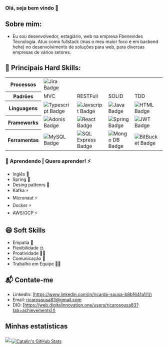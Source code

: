 ### Olá, seja bem vindo 👋

## Sobre mim:

- Eu sou desenvolvedor, estagiário, web na empresa Fbenevides Tecnologia.
  Atuo como fullstack (mas o meu maior foco é em backend hehe) no desenvolvimento de soluções para web, para diversas empresas de vários setores.

## 🚀 Principais Hard Skills:

 <table>
  <tr>
    <th>Processos</th>
    <td>
      <img alt="Jira Badge" src="https://img.shields.io/badge/jira-%230A0FFF.svg?style=for-the-badge&logo=jira&logoColor=white">
    </td>
  </tr>
  <tr>
    <th>Padrões</th>
    <td>MVC</td>
    <td>RESTFull</td>
    <td>SOLID</td>
    <td>TDD</td>
  </tr>
  <tr>
    <th>Linguagens</th>
    <td>
      <img alt="Typescript Badge" src="https://img.shields.io/badge/typescript-%23007ACC.svg?style=for-the-badge&logo=typescript&logoColor=white">
    </td>
    <td>
      <img alt="Javscript Badge" src="https://img.shields.io/badge/javascript-%23323330.svg?style=for-the-badge&logo=javascript&logoColor=%23F7DF1E">
    </td>
    <td>
      <img alt="Java Badge" src="https://img.shields.io/badge/java-%23ED8B00.svg?style=for-the-badge&logo=java&logoColor=white">
    </td>
    <td>
      <img alt="HTML Badge" src="https://img.shields.io/badge/html5-%23E34F26.svg?style=for-the-badge&logo=html5&logoColor=white">
    </td>
  </tr>
  <tr>
    <th>Frameworks</th>
    <td>
      <img alt="Adonis Badge" src="https://img.shields.io/badge/adonisjs-%23220052.svg?style=for-the-badge&logo=adonisjs&logoColor=white"> 
    </td>
    <td>
      <img alt="React Badge" src="https://img.shields.io/badge/react-%2320232a.svg?style=for-the-badge&logo=react&logoColor=%2361DAFB">
    </td>
    <td>
      <img alt="Spring Badge" src="https://img.shields.io/badge/spring-%236DB33F.svg?style=for-the-badge&logo=spring&logoColor=white">
    </td>
    <td>
      <img alt="JWT Badge" src="https://img.shields.io/badge/JWT-black?style=for-the-badge&logo=JSON%20web%20tokens">
    </td>
  </tr>
  <tr>
    <th>Ferramentas</th>
    <td>
      <img alt="MySQL Badge" src="https://img.shields.io/badge/mysql-%230A0FFF.svg?style=for-the-badge&logo=mysql&logoColor=white">
    </td>
    <td>
      <img alt="SQL Express Badge" src="https://img.shields.io/badge/Microsoft%20SQL%20Sever-CC2927?style=for-the-badge&logo=microsoft%20sql%20server&logoColor=white">
    </td>
    <td>
      <img alt="Mongo DB Badge" src="https://img.shields.io/badge/MongoDB-%234ea94b.svg?style=for-the-badge&logo=mongodb&logoColor=white">
    </td>
    <td>
      <img alt="BitBucket Badge" src="https://img.shields.io/badge/bitbucket-%230047B3.svg?style=for-the-badge&logo=bitbucket&logoColor=white">
    </td>
  </tr>
 </table>

### 📕 Aprendendo | Quero aprender! ⚡

- Inglês 📕
- Spring 📕
- Desing pattenrs 📕
- Kafka ⚡
- Micronaut ⚡
- Docker ⚡
- AWS/GCP ⚡

## 😄 Soft Skills

- Empatia 🤞
- Flexibilidade ⚖️
- Proatividade 🙋‍♂️
- Comunicação 💭
- Trabalho em Equipe 🤼‍♂️

## 📬 Contate-me

- LinkedIn: [https://www.linkedin.com/in/ricardo-sousa-b8b1641a1/]()
- Email: [ricarosousa83@gmail.com]()
- DIO: [https://web.digitalinnovation.one/users/ricarosousa83?tab=achievements]()

## Minhas estatísticas

<a href="https://github.com/Sousa83/Sousa83">
  <img align="center" src="https://github-readme-stats.vercel.app/api/top-langs/?username=Sousa83&title_color=ffffff&text_color=c9cacc&icon_color=2bbc8a&bg_color=1d1f21" />
</a>
<a href="https://github.com/Sousa83/Sousa83">
  <img align="center" style="padding-top: 10px;" src="https://github-readme-stats.vercel.app/api?username=Sousa83&show_icons=true&line_height=27&count_private=true&title_color=ffffff&text_color=c9cacc&icon_color=2bbc8a&bg_color=1d1f21" alt="Catalin's GitHub Stats" />
</a>
